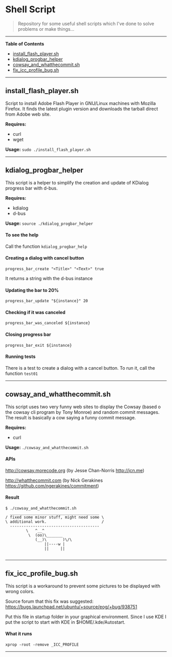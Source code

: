 # Shell Script

> Repository for some useful shell scripts which I've done to solve problems or make things...

---
**Table of Contents**  

- [install_flash_player.sh](#install_flash_player.sh)
- [kdialog_progbar_helper](#kdialog_progbar_helper)
- [cowsay_and_whatthecommit.sh](#cowsay_and_whatthecommit.sh)
- [fix_icc_profile_bug.sh](#fix_icc_profile_bug)



---
## install_flash_player.sh
Script to install Adobe Flash Player in GNU/Linux machines with Mozilla Firefox. It finds the latest plugin version and downloads the tarball direct from Adobe web site.

**Requires:**
* curl
* wget

**Usage:** ``sudo ./install_flash_player.sh``

---

## kdialog_progbar_helper
This script is a helper to simplify the creation and update of KDialog progress bar with d-bus.

**Requires:**
* kdialog
* d-bus


**Usage:** ``source ./kdialog_progbar_helper``

#### To see the help

Call the function ``kdialog_progbar_help``


#### Creating a dialog with cancel button
``progress_bar_create "<Title>" "<Text>" true``

It returns a string with the d-bus instance


#### Updating the bar to 20%
``progress_bar_update "${instance}" 20``

#### Checking if it was canceled
``progress_bar_was_canceled ${instance}``

#### Closing progress bar
``progress_bar_exit ${instance}``

#### Running tests
There is a test to create a dialog with a cancel button. To run it, call the function ``test01``

---


## cowsay_and_whatthecommit.sh

This script uses two very funny web sites to display the Cowsay (based o the cowsay cli program by Tony Monroe) and random commit messages. The result is basically a cow saying a funny commit message.

**Requires:**
* curl

**Usage:** ``./cowsay_and_whatthecommit.sh``


#### APIs

http://cowsay.morecode.org (by Jesse Chan-Norris <http://jcn.me>)

http://whatthecommit.com (by Nick Gerakines <https://github.com/ngerakines/commitment>)


#### Result
```
$ ./cowsay_and_whatthecommit.sh
  _______________________________________
/ fixed some minor stuff, might need some \
\ additional work.                        /
  ---------------------------------------
         \   ^__^ 
          \  (oo)\_______
             (__)\       )\/\
                 ||----w |
                 ||     ||
    
```

---
## fix_icc_profile_bug.sh
This script is a workaround to prevent some pictures to be displayed with wrong colors. 

Source forum that this fix was suggested: https://bugs.launchpad.net/ubuntu/+source/eog/+bug/938751

Put this file in startup folder in your graphical environment. Since I use KDE I put the script to start with KDE in $HOME/.kde/Autostart.

#### What it runs
``xprop -root -remove _ICC_PROFILE``

---
